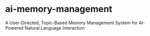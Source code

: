 # ai-memory-management
A User-Directed, Topic-Based Memory Management System for AI-Powered Natural Language Interaction
